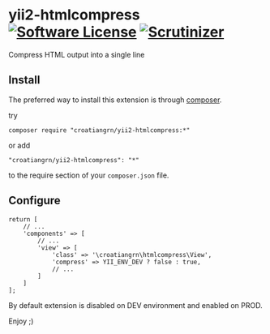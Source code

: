 # yii2-htmlcompress [![Software License](https://img.shields.io/badge/license-MIT-brightgreen.svg?style=flat-square)](LICENSE) [![Scrutinizer](https://img.shields.io/scrutinizer/g/croatiangrn/yii2-htmlcompress.svg?style=flat-square)](https://scrutinizer-ci.com/g/croatiangrn/yii2-htmlcompress/)

Compress HTML output into a single line

## Install

The preferred way to install this extension is through [composer](http://getcomposer.org/download/).

try

```
composer require "croatiangrn/yii2-htmlcompress:*"
```

or add

```
"croatiangrn/yii2-htmlcompress": "*"
```

to the require section of your `composer.json` file.

## Configure

```
return [
    // ...
    'components' => [
        // ...
        'view' => [
            'class' => '\croatiangrn\htmlcompress\View',
            'compress' => YII_ENV_DEV ? false : true,
            // ...
        ]
    ]
];
```

By default extension is disabled on DEV environment and enabled on PROD.

Enjoy ;)
